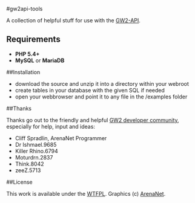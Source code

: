 #gw2api-tools

A collection of helpful stuff for use with the [GW2-API](https://forum-en.guildwars2.com/forum/community/api/API-Documentation).

## Requirements
- **PHP 5.4+**
- **MySQL** or **MariaDB**
 
##Installation
- download the source and unzip it into a directory within your webroot
- create tables in your database with the given SQL if needed
- open your webbrowser and point it to any file in the /examples folder

##Thanks

Thanks go out to the friendly and helpful [GW2 developer community](https://forum-en.guildwars2.com/forum/community/api/), especially for help, input and ideas:
- Cliff Spradlin, ArenaNet Programmer
- Dr Ishmael.9685
- Killer Rhino.6794
- Moturdrn.2837
- Think.8042
- zeeZ.5713

##License

This work is available under the [WTFPL](http://www.wtfpl.net/). 
Graphics (c) [ArenaNet](http://www.guildwars2.com/).
